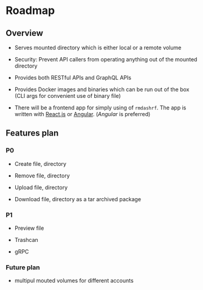 # Roadmap

## Overview

- Serves mounted directory which is either local or a remote volume

- Security: Prevent API callers from operating anything out of the mounted directory

- Provides both RESTful APIs and GraphQL APIs

- Provides Docker images and binaries which can be run out of the box (CLI args for convenient use of binary file)

- There will be a frontend app for simply using of `rmdashrf`. The app is written with [React.js](https://reactjs.org/) or [Angular](https://angular.io/). (_Angular_ is preferred)

## Features plan

### P0

- Create file, directory

- Remove file, directory

- Upload file, directory

- Download file, directory as a tar archived package

### P1

- Preview file

- Trashcan

- gRPC

### Future plan

- multipul mouted volumes for different accounts